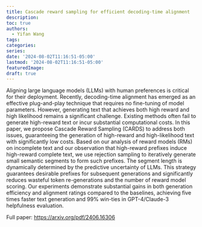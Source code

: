 ```yaml
---
title: Cascade reward sampling for efficient decoding-time alignment
description: 
toc: true
authors:
  - Yifan Wang
tags:
categories:
series:
date: '2024-08-02T11:16:51-05:00'
lastmod: '2024-08-02T11:16:51-05:00'
featuredImage:
draft: true
---
```


Aligning large language models (LLMs) with human preferences is critical for their deployment. Recently, decoding-time alignment has emerged as an effective plug-and-play technique that requires no fine-tuning of model parameters. However, generating text that achieves both high reward and high likelihood remains a significant challenge. Existing methods often fail to generate high-reward text or incur substantial computational costs. In this paper, we propose Cascade Reward Sampling (CARDS) to address both issues, guaranteeing the generation of high-reward and high-likelihood text with significantly low costs. Based on our analysis of reward models (RMs) on incomplete text and our observation that high-reward prefixes induce high-reward complete text, we use rejection sampling to iteratively generate small semantic segments to form such prefixes. The segment length is dynamically determined by the predictive uncertainty of LLMs. This strategy guarantees desirable prefixes for subsequent generations and significantly reduces wasteful token re-generations and the number of reward model scoring. Our experiments demonstrate substantial gains in both generation efficiency and alignment ratings compared to the baselines, achieving five times faster text generation and 99\% win-ties in GPT-4/Claude-3 helpfulness evaluation.

Full paper: https://arxiv.org/pdf/2406.16306